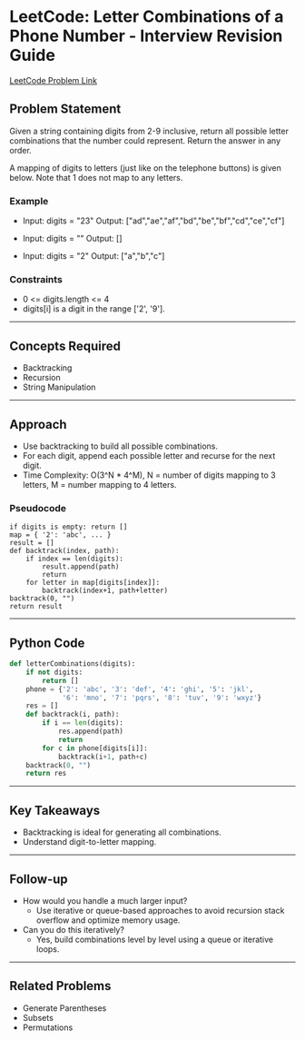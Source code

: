 # LeetCode: Letter Combinations of a Phone Number - Interview Revision Guide

[LeetCode Problem Link](https://leetcode.com/problems/letter-combinations-of-a-phone-number/description/)

## Problem Statement
Given a string containing digits from 2-9 inclusive, return all possible letter combinations that the number could represent. Return the answer in any order.

A mapping of digits to letters (just like on the telephone buttons) is given below. Note that 1 does not map to any letters.

### Example
- Input: digits = "23"
  Output: ["ad","ae","af","bd","be","bf","cd","ce","cf"]

- Input: digits = ""
  Output: []

- Input: digits = "2"
  Output: ["a","b","c"]

### Constraints
- 0 <= digits.length <= 4
- digits[i] is a digit in the range ['2', '9'].

---

## Concepts Required
- Backtracking
- Recursion
- String Manipulation

---

## Approach
- Use backtracking to build all possible combinations.
- For each digit, append each possible letter and recurse for the next digit.
- Time Complexity: O(3^N * 4^M), N = number of digits mapping to 3 letters, M = number mapping to 4 letters.

### Pseudocode
```
if digits is empty: return []
map = { '2': 'abc', ... }
result = []
def backtrack(index, path):
    if index == len(digits):
        result.append(path)
        return
    for letter in map[digits[index]]:
        backtrack(index+1, path+letter)
backtrack(0, "")
return result
```

---

## Python Code
```python
def letterCombinations(digits):
    if not digits:
        return []
    phone = {'2': 'abc', '3': 'def', '4': 'ghi', '5': 'jkl',
             '6': 'mno', '7': 'pqrs', '8': 'tuv', '9': 'wxyz'}
    res = []
    def backtrack(i, path):
        if i == len(digits):
            res.append(path)
            return
        for c in phone[digits[i]]:
            backtrack(i+1, path+c)
    backtrack(0, "")
    return res
```

---

## Key Takeaways
- Backtracking is ideal for generating all combinations.
- Understand digit-to-letter mapping.

---

## Follow-up
- How would you handle a much larger input?
  - Use iterative or queue-based approaches to avoid recursion stack overflow and optimize memory usage.
- Can you do this iteratively?
  - Yes, build combinations level by level using a queue or iterative loops.

---

## Related Problems
- Generate Parentheses
- Subsets
- Permutations

